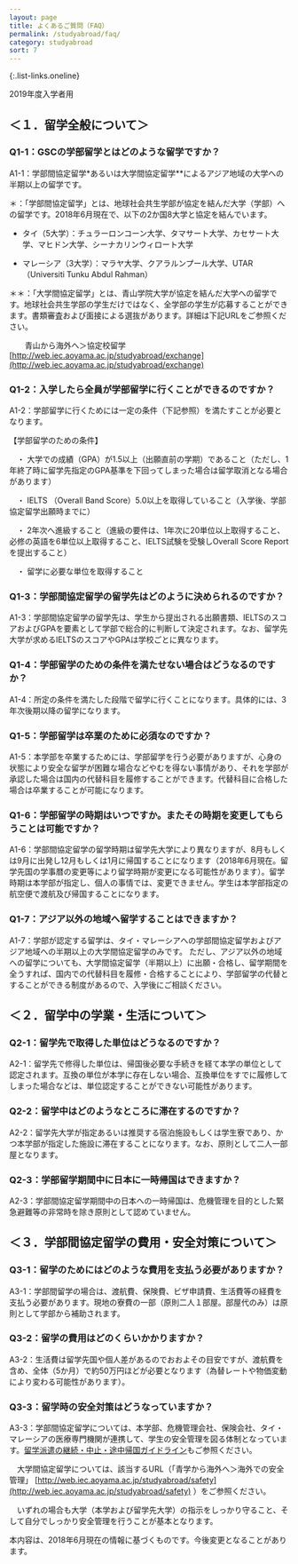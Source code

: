 ```yaml
---
layout: page
title: よくあるご質問（FAQ）
permalink: /studyabroad/faq/
category: studyabroad
sort: 7
---
```


{:.list-links.oneline}

2019年度入学者用

## ＜１．留学全般について＞
### Q1-1：GSCの学部留学とはどのような留学ですか？
A1-1：学部間協定留学*あるいは大学間協定留学**によるアジア地域の大学への半期以上の留学です。

＊：「学部間協定留学」とは、地球社会共生学部が協定を結んだ大学（学部）への留学です。2018年6月現在で、以下の2か国8大学と協定を結んでいます。

* タイ（5大学）：チュラーロンコーン大学、タマサート大学、カセサート大学、マヒドン大学、シーナカリンウィロート大学

* マレーシア（3大学）：マラヤ大学、クアラルンプール大学、UTAR（Universiti Tunku Abdul Rahman）

＊＊：「大学間協定留学」とは、青山学院大学が協定を結んだ大学への留学です。地球社会共生学部の学生だけではなく、全学部の学生が応募することができます。書類審査および面接による選抜があります。詳細は下記URLをご参照ください。

　　青山から海外へ＞協定校留学　[http://web.iec.aoyama.ac.jp/studyabroad/exchange](http://web.iec.aoyama.ac.jp/studyabroad/exchange)

### Q1-2：入学したら全員が学部留学に行くことができるのですか？
A1-2：学部留学に行くためには一定の条件（下記参照）を満たすことが必要となります。

 【学部留学のための条件】
 
　・ 大学での成績（GPA）が1.5以上（出願直前の学期）であること（ただし、1年終了時に留学先指定のGPA基準を下回ってしまった場合は留学取消となる場合があります）
 
　・ IELTS （Overall Band Score）5.0以上を取得していること（入学後、学部協定留学出願時までに）
 
　・ 2年次へ進級すること（進級の要件は、1年次に20単位以上取得すること、必修の英語を6単位以上取得すること、IELTS試験を受験しOverall Score Reportを提出すること）
 
　・ 留学に必要な単位を取得すること


### Q1-3：学部間協定留学の留学先はどのように決められるのですか？
A1-3：学部間協定留学の留学先は、学生から提出される出願書類、IELTSのスコアおよびGPAを要素として学部で総合的に判断して決定されます。なお、留学先大学が求めるIELTSのスコアやGPAは学校ごとに異なります。

### Q1-4：学部留学のための条件を満たせない場合はどうなるのですか？
A1-4：所定の条件を満たした段階で留学に行くことになります。具体的には、3年次後期以降の留学になります。

### Q1-5：学部留学は卒業のために必須なのですか？
A1-5：本学部を卒業するためには、学部留学を行う必要がありますが、心身の状態により安全な留学が困難な場合などやむを得ない事情があり、それを学部が承認した場合は国内の代替科目を履修することができます。代替科目に合格した場合は卒業することが可能になります。

### Q1-6：学部留学の時期はいつですか。またその時期を変更してもらうことは可能ですか？
A1-6：学部間協定留学の留学時期は留学先大学により異なりますが、8月もしくは9月に出発し12月もしくは1月に帰国することになります（2018年6月現在。留学先国の学事暦の変更等により留学時期が変更になる可能性があります）。留学時期は本学部が指定し、個人の事情では、変更できません。学生は本学部指定の航空便で渡航及び帰国することになります。

### Q1-7：アジア以外の地域へ留学することはできますか？
A1-7：学部が認定する留学は、タイ・マレーシアへの学部間協定留学およびアジア地域への半期以上の大学間協定留学のみです。
ただし、アジア以外の地域への留学についても、大学間協定留学（半期以上）に出願・合格し、留学期間を全うすれば、国内での代替科目を履修・合格することにより、学部留学の代替とすることができる制度があるので、入学後にご相談ください。

## ＜２．留学中の学業・生活について＞
### Q2-1：留学先で取得した単位はどうなるのですか？
A2-1：留学先で修得した単位は、帰国後必要な手続きを経て本学の単位として認定されます。互換の単位が本学に存在しない場合、互換単位をすでに履修してしまった場合などは、単位認定することができない可能性があります。

### Q2-2：留学中はどのようなところに滞在するのですか？
A2-2：留学先大学が指定あるいは推奨する宿泊施設もしくは学生寮であり、かつ本学部が指定した施設に滞在することになります。なお、原則として二人一部屋となります。

### Q2-3：学部留学期間中に日本に一時帰国はできますか？
A2-3：学部間協定留学期間中の日本への一時帰国は、危機管理を目的とした緊急避難等の非常時を除き原則として認めていません。

## ＜３．学部間協定留学の費用・安全対策について＞
### Q3-1：留学のためにはどのような費用を支払う必要がありますか？ 
A3-1：学部間留学の場合は、渡航費、保険費、ビザ申請費、生活費等の経費を支払う必要があります。現地の寮費の一部（原則二人１部屋。部屋代のみ）は原則として学部から補助されます。

### Q3-2：留学の費用はどのくらいかかりますか？
A3-2：生活費は留学先国や個人差があるのでおおよその目安ですが、渡航費を含め、全体（5か月）で約50万円ほどが必要となります（為替レートや物価変動により変わる可能性があります）。

### Q3-3：留学時の安全対策はどうなっていますか？
A3-3：学部間協定留学については、本学部、危機管理会社、保険会社、タイ・マレーシアの医療専門機関が連携して、学生の安全管理を図る体制となっています。[留学派遣の継続・中止・途中帰国ガイドライン](https://gsc-aoyama.github.io/www4gsc/studyabroad/guideline/)もご参照ください。

　大学間協定留学については、該当するURL（「青学から海外へ＞海外での安全管理」 [http://web.iec.aoyama.ac.jp/studyabroad/safety](http://web.iec.aoyama.ac.jp/studyabroad/safety) ）をご参照ください。
 
　いずれの場合も大学（本学および留学先大学）の指示をしっかり守ること、そして自分でしっかり安全管理を行うことが基本となります。



本内容は、2018年6月現在の情報に基づくものです。今後変更となることがあります。

